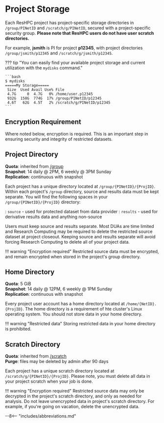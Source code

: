 # Project Storage

Each ResHPC project has project-specific storage directories in `/group/PINetID` and `/scratch/g/PINetID`, secured with a project-specific security group. **Please note that ResHPC users do not have user scratch directories.**

For example, **jsmith** is PI for project **p12345**, with project directories `/group/jsmith/p12345` and `/scratch/g/jsmith/p12345`.

??? tip "You can easily find your available project storage and current utilization with the `mydisks` command."

    ```bash
    $ mydisks
    =====My Storage=====
     Size  Used Avail Use% File
     4.7G     0  4.7G   0% /home/user.p12345
     932G  158G  774G  17% /group/PINetID/p12345
     4.6T   62G  4.5T   2% /scratch/g/PINetID/p12345
    ```

## Encryption Requirement

Where noted below, encryption is required. This is an important step in ensuring security and integrity of restricted datasets.

## Project Directory

**Quota**: inherited from [/group](../storage/rcc-storage.md#group)  
**Snapshot**: 14 daily @ 2PM, 6 weekly @ 3PM Sunday  
**Replication**: continuous with snapshot

Each project has a unique directory located at `/group/{PINetID}/{ProjID}`. Within each project's `/group` directory, source and results data must be kept separate. You will find the following spaces in your `/group/{PINetID}/{ProjID}` directory:

: `source` - used for protected dataset from data provider
: `results` - used for derivative results data and anything non-source

Users must keep source and results separate. Most DUAs are time limited and Research Computing may be required to delete the restricted source dataset at project closeout. Keeping source and results separate will avoid forcing Research Computing to delete all of your project data.

!!! warning "Encryption required"
    Restricted source data must be encrypted, and remain encrypted when stored in the project's group directory.

## Home Directory

**Quota**: 5 GiB  
**Snapshot**: 14 daily @ 12PM, 6 weekly @ 1PM Sunday  
**Replication**: continuous with snapshot

Every project user account has a home directory located at `/home/{NetID}.{ProjID}`. The home directory is a requirement of hte cluster's Linux operating system. You should not store data in your home directory.

!!! warning "Restricted data"
    Storing restricted data in your home directory is prohibited.

## Scratch Directory

**Quota**: inherited from [/scratch](../storage/rcc-storage.md#scratch)  
**Purge**: files may be deleted by admin after 90 days

Each project has a unique scratch directory located at `/scratch/g/{PINetID}/{ProjID}`. Please note, you must delete all data in your project scratch when your job is done.

!!! warning "Encryption required"
    Restricted source data may only be decrypted in the project's scratch directory, and only as needed for analysis. Do not leave unencrypted data in project's scratch directory. For example, if you're going on vacation, delete the unencrypted data.

--8<-- "includes/abbreviations.md"
